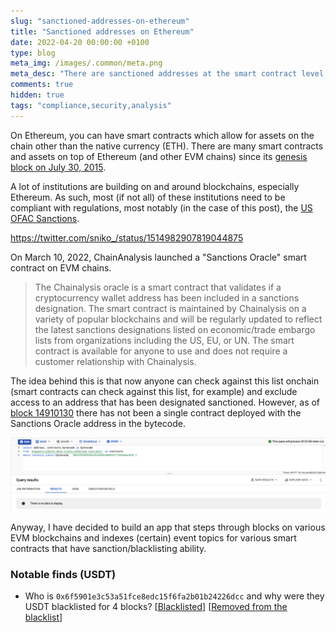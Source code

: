 ```yaml
---
slug: "sanctioned-addresses-on-ethereum"
title: "Sanctioned addresses on Ethereum"
date: 2022-04-20 00:00:00 +0100
type: blog
meta_img: /images/.common/meta.png 
meta_desc: "There are sanctioned addresses at the smart contract level on Ethereum. But what are they?"
comments: true
hidden: true
tags: "compliance,security,analysis"
---
```


On Ethereum, you can have smart contracts which allow for assets on the chain other than the native currency (ETH). There are many smart contracts and assets on top of Ethereum (and other EVM chains) since its [genesis block on July 30, 2015](https://etherscan.io/block/0).

A lot of institutions are building on and around blockchains, especially Ethereum. As such, most (if not all) of these institutions need to be compliant with regulations, most notably (in the case of this post), the [US OFAC Sanctions](https://home.treasury.gov/policy-issues/office-of-foreign-assets-control-sanctions-programs-and-information).

https://twitter.com/sniko_/status/1514982907819044875

On March 10, 2022, ChainAnalysis launched a "Sanctions Oracle" smart contract on EVM chains.

> The Chainalysis oracle is a smart contract that validates if a cryptocurrency wallet address has been included in a sanctions designation. The smart contract is maintained by Chainalysis on a variety of popular blockchains and will be regularly updated to reflect the latest sanctions designations listed on economic/trade embargo lists from organizations including the US, EU, or UN. The smart contract is available for anyone to use and does not require a customer relationship with Chainalysis.

The idea behind this is that now anyone can check against this list onchain (smart contracts can check against this list, for example) and exclude access to an address that has been designated sanctioned. However, as of [block 14910130](https://etherscan.io/block/14910130) there has not been a single contract deployed with the Sanctions Oracle address in the bytecode.

![No contracts deployed with the address in the bytecode](./images/sanctioned-addresses-on-ethereum/1.png "No Contracts deployed with the address in the bytecode")

Anyway, I have decided to build an app that steps through blocks on various EVM blockchains and indexes (certain) event topics for various smart contracts that have sanction/blacklisting ability.

### Notable finds (USDT)

* Who is `0x6f5901e3c53a51fce8edc15f6fa2b01b24226dcc` and why were they USDT blacklisted for 4 blocks? [[Blacklisted](https://etherscan.io/tx/0xda5c3d1c03c8dcc3a23709b4285d4e5744596e3db03070e3dfd0f8586b10a22f)] [[Removed from the blacklist](https://etherscan.io/tx/0xae48c8c72e95400395efea8b9cefac9595ce84b056ac7d6bdba4c148d182168c)]


